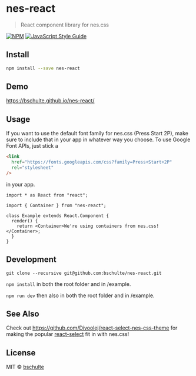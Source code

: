 # nes-react

> React component library for nes.css

[![NPM](https://img.shields.io/npm/v/nes-react.svg)](https://www.npmjs.com/package/nes-react) [![JavaScript Style Guide](https://img.shields.io/badge/code_style-standard-brightgreen.svg)](https://standardjs.com)

## Install

```bash
npm install --save nes-react
```

## Demo

https://bschulte.github.io/nes-react/

## Usage

If you want to use the default font family for nes.css (Press Start 2P), make sure to include that in your app in whatever way you choose.
To use Google Font APIs, just stick a

```html
<link
  href="https://fonts.googleapis.com/css?family=Press+Start+2P"
  rel="stylesheet"
/>
```

in your app.

```tsx
import * as React from "react";

import { Container } from "nes-react";

class Example extends React.Component {
  render() {
    return <Container>We're using containers from nes.css!</Container>;
  }
}
```

## Development

`git clone --recursive git@github.com:bschulte/nes-react.git`

`npm install` in both the root folder and in /example.

`npm run dev` then also in both the root folder and in /example.

## See Also
Check out https://github.com/Divoolej/react-select-nes-css-theme for making the popular [react-select](https://github.com/JedWatson/react-select) fit in with nes.css!

## License

MIT © [bschulte](https://github.com/bschulte)
